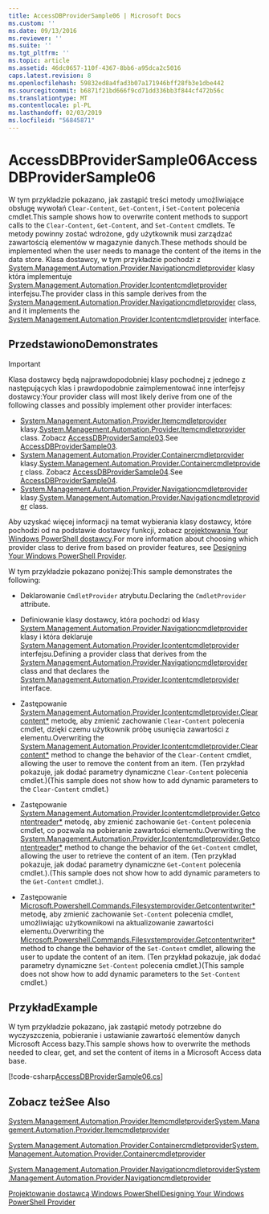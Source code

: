 ```yaml
---
title: AccessDBProviderSample06 | Microsoft Docs
ms.custom: ''
ms.date: 09/13/2016
ms.reviewer: ''
ms.suite: ''
ms.tgt_pltfrm: ''
ms.topic: article
ms.assetid: 46dc0657-110f-4367-8bb6-a95dca2c5016
caps.latest.revision: 8
ms.openlocfilehash: 59832ed8a4fad3b07a171946bff28fb3e1dbe442
ms.sourcegitcommit: b6871f21bd666f9cd71dd336bb3f844cf472b56c
ms.translationtype: MT
ms.contentlocale: pl-PL
ms.lasthandoff: 02/03/2019
ms.locfileid: "56845871"
---
```

# <a name="accessdbprovidersample06"></a><span data-ttu-id="227e6-102">AccessDBProviderSample06</span><span class="sxs-lookup"><span data-stu-id="227e6-102">AccessDBProviderSample06</span></span>

<span data-ttu-id="227e6-103">W tym przykładzie pokazano, jak zastąpić treści metody umożliwiające obsługę wywołań `Clear-Content`, `Get-Content`, i `Set-Content` polecenia cmdlet.</span><span class="sxs-lookup"><span data-stu-id="227e6-103">This sample shows how to overwrite content methods to support calls to the `Clear-Content`, `Get-Content`, and `Set-Content` cmdlets.</span></span> <span data-ttu-id="227e6-104">Te metody powinny zostać wdrożone, gdy użytkownik musi zarządzać zawartością elementów w magazynie danych.</span><span class="sxs-lookup"><span data-stu-id="227e6-104">These methods should be implemented when the user needs to manage the content of the items in the data store.</span></span> <span data-ttu-id="227e6-105">Klasa dostawcy, w tym przykładzie pochodzi z [System.Management.Automation.Provider.Navigationcmdletprovider](/dotnet/api/System.Management.Automation.Provider.NavigationCmdletProvider) klasy która implementuje [ System.Management.Automation.Provider.Icontentcmdletprovider](/dotnet/api/System.Management.Automation.Provider.IContentCmdletProvider) interfejsu.</span><span class="sxs-lookup"><span data-stu-id="227e6-105">The provider class in this sample derives from the [System.Management.Automation.Provider.Navigationcmdletprovider](/dotnet/api/System.Management.Automation.Provider.NavigationCmdletProvider) class, and it implements the [System.Management.Automation.Provider.Icontentcmdletprovider](/dotnet/api/System.Management.Automation.Provider.IContentCmdletProvider) interface.</span></span>

## <a name="demonstrates"></a><span data-ttu-id="227e6-106">Przedstawiono</span><span class="sxs-lookup"><span data-stu-id="227e6-106">Demonstrates</span></span>

> [!IMPORTANT]
> <span data-ttu-id="227e6-107">Klasa dostawcy będą najprawdopodobniej klasy pochodnej z jednego z następujących klas i prawdopodobnie zaimplementować inne interfejsy dostawcy:</span><span class="sxs-lookup"><span data-stu-id="227e6-107">Your provider class will most likely derive from one of the following classes and possibly implement other provider interfaces:</span></span>
>
> -   <span data-ttu-id="227e6-108">[System.Management.Automation.Provider.Itemcmdletprovider](/dotnet/api/System.Management.Automation.Provider.ItemCmdletProvider) klasy.</span><span class="sxs-lookup"><span data-stu-id="227e6-108">[System.Management.Automation.Provider.Itemcmdletprovider](/dotnet/api/System.Management.Automation.Provider.ItemCmdletProvider) class.</span></span> <span data-ttu-id="227e6-109">Zobacz [AccessDBProviderSample03](./accessdbprovidersample03.md).</span><span class="sxs-lookup"><span data-stu-id="227e6-109">See [AccessDBProviderSample03](./accessdbprovidersample03.md).</span></span>
> -   <span data-ttu-id="227e6-110">[System.Management.Automation.Provider.Containercmdletprovider](/dotnet/api/System.Management.Automation.Provider.ContainerCmdletProvider) klasy.</span><span class="sxs-lookup"><span data-stu-id="227e6-110">[System.Management.Automation.Provider.Containercmdletprovider](/dotnet/api/System.Management.Automation.Provider.ContainerCmdletProvider) class.</span></span> <span data-ttu-id="227e6-111">Zobacz [AccessDBProviderSample04](./accessdbprovidersample04.md).</span><span class="sxs-lookup"><span data-stu-id="227e6-111">See [AccessDBProviderSample04](./accessdbprovidersample04.md).</span></span>
> -   <span data-ttu-id="227e6-112">[System.Management.Automation.Provider.Navigationcmdletprovider](/dotnet/api/System.Management.Automation.Provider.NavigationCmdletProvider) klasy.</span><span class="sxs-lookup"><span data-stu-id="227e6-112">[System.Management.Automation.Provider.Navigationcmdletprovider](/dotnet/api/System.Management.Automation.Provider.NavigationCmdletProvider) class.</span></span>
>
> <span data-ttu-id="227e6-113">Aby uzyskać więcej informacji na temat wybierania klasy dostawcy, które pochodzi od na podstawie dostawcy funkcji, zobacz [projektowania Your Windows PowerShell dostawcy](./provider-types.md).</span><span class="sxs-lookup"><span data-stu-id="227e6-113">For more information about choosing which provider class to derive from based on provider features, see [Designing Your Windows PowerShell Provider](./provider-types.md).</span></span>

<span data-ttu-id="227e6-114">W tym przykładzie pokazano poniżej:</span><span class="sxs-lookup"><span data-stu-id="227e6-114">This sample demonstrates the following:</span></span>

- <span data-ttu-id="227e6-115">Deklarowanie `CmdletProvider` atrybutu.</span><span class="sxs-lookup"><span data-stu-id="227e6-115">Declaring the `CmdletProvider` attribute.</span></span>

- <span data-ttu-id="227e6-116">Definiowanie klasy dostawcy, która pochodzi od klasy [System.Management.Automation.Provider.Navigationcmdletprovider](/dotnet/api/System.Management.Automation.Provider.NavigationCmdletProvider) klasy i która deklaruje [ System.Management.Automation.Provider.Icontentcmdletprovider](/dotnet/api/System.Management.Automation.Provider.IContentCmdletProvider) interfejsu.</span><span class="sxs-lookup"><span data-stu-id="227e6-116">Defining a provider class that derives from the [System.Management.Automation.Provider.Navigationcmdletprovider](/dotnet/api/System.Management.Automation.Provider.NavigationCmdletProvider) class and that declares the [System.Management.Automation.Provider.Icontentcmdletprovider](/dotnet/api/System.Management.Automation.Provider.IContentCmdletProvider) interface.</span></span>

- <span data-ttu-id="227e6-117">Zastępowanie [System.Management.Automation.Provider.Icontentcmdletprovider.Clearcontent\*](/dotnet/api/System.Management.Automation.Provider.IContentCmdletProvider.ClearContent) metodę, aby zmienić zachowanie `Clear-Content` polecenia cmdlet, dzięki czemu użytkownik próbę usunięcia zawartości z elementu.</span><span class="sxs-lookup"><span data-stu-id="227e6-117">Overwriting the [System.Management.Automation.Provider.Icontentcmdletprovider.Clearcontent\*](/dotnet/api/System.Management.Automation.Provider.IContentCmdletProvider.ClearContent) method to change the behavior of the `Clear-Content` cmdlet, allowing the user to remove the content from an item.</span></span> <span data-ttu-id="227e6-118">(Ten przykład pokazuje, jak dodać parametry dynamiczne `Clear-Content` polecenia cmdlet.)</span><span class="sxs-lookup"><span data-stu-id="227e6-118">(This sample does not show how to add dynamic parameters to the `Clear-Content` cmdlet.)</span></span>

- <span data-ttu-id="227e6-119">Zastępowanie [System.Management.Automation.Provider.Icontentcmdletprovider.Getcontentreader\*](/dotnet/api/System.Management.Automation.Provider.IContentCmdletProvider.GetContentReader) metodę, aby zmienić zachowanie `Get-Content` polecenia cmdlet, co pozwala na pobieranie zawartości elementu.</span><span class="sxs-lookup"><span data-stu-id="227e6-119">Overwriting the [System.Management.Automation.Provider.Icontentcmdletprovider.Getcontentreader\*](/dotnet/api/System.Management.Automation.Provider.IContentCmdletProvider.GetContentReader) method to change the behavior of the `Get-Content` cmdlet, allowing the user to retrieve the content of an item.</span></span> <span data-ttu-id="227e6-120">(Ten przykład pokazuje, jak dodać parametry dynamiczne `Get-Content` polecenia cmdlet.).</span><span class="sxs-lookup"><span data-stu-id="227e6-120">(This sample does not show how to add dynamic parameters to the `Get-Content` cmdlet.).</span></span>

- <span data-ttu-id="227e6-121">Zastępowanie [Microsoft.Powershell.Commands.Filesystemprovider.Getcontentwriter\*](/dotnet/api/Microsoft.PowerShell.Commands.FileSystemProvider.GetContentWriter) metodę, aby zmienić zachowanie `Set-Content` polecenia cmdlet, umożliwiając użytkownikowi na aktualizowanie zawartości elementu.</span><span class="sxs-lookup"><span data-stu-id="227e6-121">Overwriting the [Microsoft.Powershell.Commands.Filesystemprovider.Getcontentwriter\*](/dotnet/api/Microsoft.PowerShell.Commands.FileSystemProvider.GetContentWriter) method to change the behavior of the `Set-Content` cmdlet, allowing the user to update the content of an item.</span></span> <span data-ttu-id="227e6-122">(Ten przykład pokazuje, jak dodać parametry dynamiczne `Set-Content` polecenia cmdlet.)</span><span class="sxs-lookup"><span data-stu-id="227e6-122">(This sample does not show how to add dynamic parameters to the `Set-Content` cmdlet.)</span></span>

## <a name="example"></a><span data-ttu-id="227e6-123">Przykład</span><span class="sxs-lookup"><span data-stu-id="227e6-123">Example</span></span>

<span data-ttu-id="227e6-124">W tym przykładzie pokazano, jak zastąpić metody potrzebne do wyczyszczenia, pobieranie i ustawianie zawartość elementów danych Microsoft Access bazy.</span><span class="sxs-lookup"><span data-stu-id="227e6-124">This sample shows how to overwrite the methods needed to clear, get, and set the content of items in a Microsoft Access data base.</span></span>

[!code-csharp[AccessDBProviderSample06.cs](../../powershell-sdk-samples/SDK-2.0/csharp/AccessDBProviderSample06/AccessDBProviderSample06.cs#L11-L2399 "AccessDBProviderSample06.cs")]

## <a name="see-also"></a><span data-ttu-id="227e6-125">Zobacz też</span><span class="sxs-lookup"><span data-stu-id="227e6-125">See Also</span></span>

[<span data-ttu-id="227e6-126">System.Management.Automation.Provider.Itemcmdletprovider</span><span class="sxs-lookup"><span data-stu-id="227e6-126">System.Management.Automation.Provider.Itemcmdletprovider</span></span>](/dotnet/api/System.Management.Automation.Provider.ItemCmdletProvider)

[<span data-ttu-id="227e6-127">System.Management.Automation.Provider.Containercmdletprovider</span><span class="sxs-lookup"><span data-stu-id="227e6-127">System.Management.Automation.Provider.Containercmdletprovider</span></span>](/dotnet/api/System.Management.Automation.Provider.ContainerCmdletProvider)

[<span data-ttu-id="227e6-128">System.Management.Automation.Provider.Navigationcmdletprovider</span><span class="sxs-lookup"><span data-stu-id="227e6-128">System.Management.Automation.Provider.Navigationcmdletprovider</span></span>](/dotnet/api/System.Management.Automation.Provider.NavigationCmdletProvider)

[<span data-ttu-id="227e6-129">Projektowanie dostawcą Windows PowerShell</span><span class="sxs-lookup"><span data-stu-id="227e6-129">Designing Your Windows PowerShell Provider</span></span>](./provider-types.md)